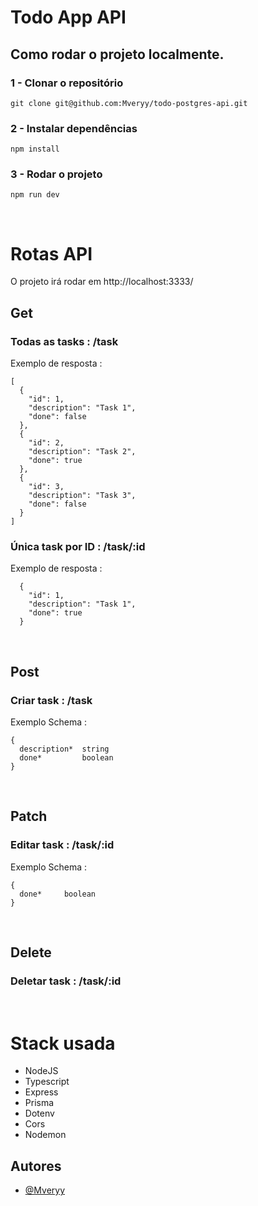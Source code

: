 # Todo App API

## Como rodar o projeto localmente.

### 1 - Clonar o repositório
```
git clone git@github.com:Mveryy/todo-postgres-api.git
```

### 2 - Instalar dependências
```
npm install
```

### 3 - Rodar o projeto
```
npm run dev
```

<br>

# Rotas API

O projeto irá rodar em http://localhost:3333/

## Get
### Todas as tasks : /task
Exemplo de resposta :
```
[
  {
    "id": 1,
    "description": "Task 1",
    "done": false
  },
  {
    "id": 2,
    "description": "Task 2",
    "done": true
  },
  {
    "id": 3,
    "description": "Task 3",
    "done": false
  }
]
```
### Única task por ID : /task/:id
Exemplo de resposta :
```
  {
    "id": 1,
    "description": "Task 1",
    "done": true
  }
```

<br>

## Post
### Criar task : /task
Exemplo Schema :
```
{
  description*  string
  done*         boolean
}
```

<br>

## Patch
### Editar task : /task/:id
Exemplo Schema :
```
{
  done*     boolean
}
```

<br>

## Delete
### Deletar task : /task/:id

<br>

# Stack usada
- NodeJS
- Typescript
- Express
- Prisma
- Dotenv
- Cors
- Nodemon

## Autores

-   [@Mveryy](https://github.com/Mveryy)